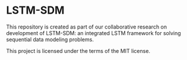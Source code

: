 # LSTM-SDM
This repository is created as part of our collaborative research on development of LSTM-SDM: an integrated LSTM framework for solving sequential data modeling problems.

This project is licensed under the terms of the MIT license.

